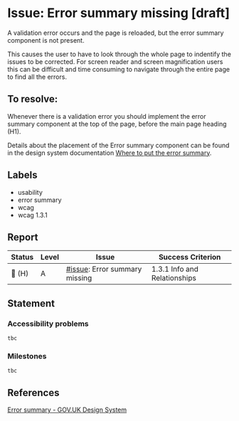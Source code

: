 # Issue: Error summary missing [draft]

A validation error occurs and the page is reloaded, but the error summary component is not present.

This causes the user to have to look through the whole page to indentify the issues to be corrected. For screen reader and screen magnification users this can be difficult and time consuming to navigate through the entire page to find all the errors.

## To resolve:

Whenever there is a validation error you should implement the error summary component at the top of the page, before the main page heading (H1).

Details about the placement of the Error summary component can be found in the design system documentation [Where to put the error summary](https://design-system.service.gov.uk/components/error-summary/#where-to-put-the-error-summary).

## Labels

- usability
- error summary
- wcag
- wcag 1.3.1

## Report

| Status | Level | Issue | Success Criterion |
| ------ | ----- | ----- | ----------------- |
| 🔴 (H) | A    | [#issue](): Error summary missing | 1.3.1 Info and Relationships |

## Statement

### Accessibility problems

```
tbc
```

### Milestones

```
tbc
```

## References

[Error summary - GOV.UK Design System](https://design-system.service.gov.uk/components/error-summary/)

